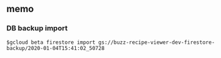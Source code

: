 ## memo
### DB backup import
`$gcloud beta firestore import gs://buzz-recipe-viewer-dev-firestore-backup/2020-01-04T15:41:02_50728`